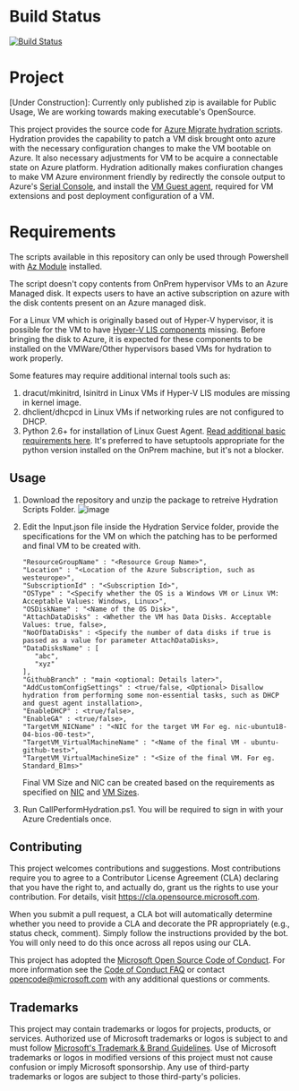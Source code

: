 # Build Status
[![Build Status](https://msazure.visualstudio.com/One/_apis/build/status/OneBranch/AzMigrate-Hydration/Azure.AzMigrate-Hydration?branchName=main)](https://msazure.visualstudio.com/One/_build/latest?definitionId=281865&branchName=main)

# Project
[Under Construction]: Currently only published zip is available for Public Usage, We are working towards making executable's OpenSource. 

This project provides the source code for [Azure Migrate hydration scripts](https://docs.microsoft.com/en-us/azure/migrate/prepare-for-agentless-migration#hydration-process).
Hydration provides the capability to patch a VM disk brought onto azure with the necessary configuration changes to make the VM bootable on Azure. It also necessary adjustments for VM to be acquire a connectable state on Azure platform. Hydration aditionally makes confiuration changes to make VM Azure environment friendly by redirectly the console output to Azure's [Serial Console](https://docs.microsoft.com/en-us/troubleshoot/azure/virtual-machines/serial-console-overview), and install the [VM Guest agent](https://docs.microsoft.com/en-us/azure/virtual-machines/extensions/agent-linux), required for VM extensions and post deployment configuration of a VM.

# Requirements
The scripts available in this repository can only be used through Powershell with [Az Module](https://docs.microsoft.com/en-us/powershell/azure/install-az-ps?view=azps-7.2.0#:~:text=%20In%20those%20situations%2C%20you%20can%20install%20the,manually%20copy%20it%20to%20other%20machines.%20More%20) installed.

The script doesn't copy contents from OnPrem hypervisor VMs to an Azure Managed disk. It expects users to have an active subscription on azure with the disk contents present on an Azure managed disk.

For a Linux VM which is originally based out of Hyper-V hypervisor, it is possible for the VM to have [Hyper-V LIS components](https://docs.microsoft.com/en-us/windows-server/virtualization/hyper-v/supported-centos-and-red-hat-enterprise-linux-virtual-machines-on-hyper-v) missing. Before bringing the disk to Azure, it is expected for these components to be installed on the VMWare/Other hypervisors based VMs for hydration to work properly.

Some features may require additional internal tools such as:
1. dracut/mkinitrd, lsinitrd in Linux VMs if Hyper-V LIS modules are missing in kernel image.
2. dhclient/dhcpcd in Linux VMs if networking rules are not configured to DHCP.
3. Python 2.6+ for installation of Linux Guest Agent. [Read additional basic requirements here](https://docs.microsoft.com/en-us/azure/virtual-machines/extensions/agent-linux#requirements). It's preferred to have setuptools appropriate for the python version installed on the OnPrem machine, but it's not a blocker.

## Usage
1. Download the repository and unzip the package to retreive Hydration Scripts Folder.
![image](https://user-images.githubusercontent.com/22216432/155187538-d3d8a4e8-d1ac-4f84-9fe2-630d0acb0d3d.png)

2. Edit the Input.json file inside the Hydration Service folder, provide the specifications for the VM on which the patching has to be performed and final VM to be created with.
    ```
    "ResourceGroupName" : "<Resource Group Name>",
    "Location" : "<Location of the Azure Subscription, such as westeurope>",
    "SubscriptionId" : "<Subscription Id>",
    "OSType" : "<Specify whether the OS is a Windows VM or Linux VM: Acceptable Values: Windows, Linux>",
    "OSDiskName" : "<Name of the OS Disk>",
    "AttachDataDisks" : <Whether the VM has Data Disks. Acceptable Values: true, false>,
    "NoOfDataDisks" : <Specify the number of data disks if true is passed as a value for parameter AttachDataDisks>,
    "DataDisksName" : [
       "abc",
       "xyz"
    ],
    "GithubBranch" : "main <optional: Details later>",
    "AddCustomConfigSettings" : <true/false, <Optional> Disallow hydration from performing some non-essential tasks, such as DHCP and guest agent installation>,
    "EnableDHCP" : <true/false>,
    "EnableGA" : <true/false>,
    "TargetVM_NICName" : "<NIC for the target VM For eg. nic-ubuntu18-04-bios-00-test>",
    "TargetVM_VirtualMachineName" : "<Name of the final VM - ubuntu-github-test>",
    "TargetVM_VirtualMachineSize" : "<Size of the final VM. For eg. Standard_B1ms>"
   ```
   Final VM Size and NIC can be created based on the requirements as specified on [NIC](https://docs.microsoft.com/en-us/azure/virtual-network/virtual-network-network-interface) and [VM Sizes](https://docs.microsoft.com/en-us/azure/virtual-machines/sizes).
3. Run CallPerformHydration.ps1. You will be required to sign in with your Azure Credentials once.

## Contributing

This project welcomes contributions and suggestions.  Most contributions require you to agree to a
Contributor License Agreement (CLA) declaring that you have the right to, and actually do, grant us
the rights to use your contribution. For details, visit https://cla.opensource.microsoft.com.

When you submit a pull request, a CLA bot will automatically determine whether you need to provide
a CLA and decorate the PR appropriately (e.g., status check, comment). Simply follow the instructions
provided by the bot. You will only need to do this once across all repos using our CLA.

This project has adopted the [Microsoft Open Source Code of Conduct](https://opensource.microsoft.com/codeofconduct/).
For more information see the [Code of Conduct FAQ](https://opensource.microsoft.com/codeofconduct/faq/) or
contact [opencode@microsoft.com](mailto:opencode@microsoft.com) with any additional questions or comments.

## Trademarks

This project may contain trademarks or logos for projects, products, or services. Authorized use of Microsoft 
trademarks or logos is subject to and must follow 
[Microsoft's Trademark & Brand Guidelines](https://www.microsoft.com/en-us/legal/intellectualproperty/trademarks/usage/general).
Use of Microsoft trademarks or logos in modified versions of this project must not cause confusion or imply Microsoft sponsorship.
Any use of third-party trademarks or logos are subject to those third-party's policies.
